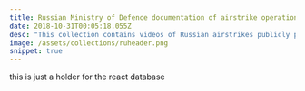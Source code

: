 ```yaml
---
title: Russian Ministry of Defence documentation of airstrike operations in Syria
date: 2018-10-31T00:05:18.055Z
desc: "This collection contains videos of Russian airstrikes publicly published on the Russian Ministry of Defence’s official YouTube channel since September 2015. Videos have verified by Bellingcat and other open source investigators (e.g,. Samir). Syrian Archive preserved this documentation, standardised the data, mapped it, and made it searchable. In some cases, Syrian Archive staff linked documentation from the Russian MoD to civilian documentation of alleged attacks on civilian infrastructure."
image: /assets/collections/ruheader.png
snippet: true
---
```


this is just a holder for the react database

